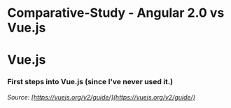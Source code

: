 # Comparative-Study - Angular 2.0 vs Vue.js

# Vue.js
### First steps into Vue.js (since I've never used it.)
_Source: [https://vuejs.org/v2/guide/](https://vuejs.org/v2/guide/)_
